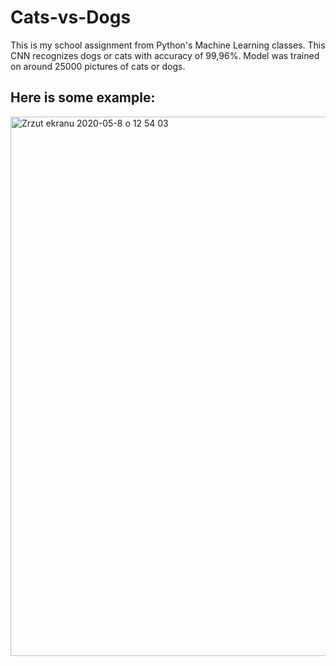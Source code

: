 # Cats-vs-Dogs
This is my school assignment from Python's Machine Learning classes. 
This CNN recognizes dogs or cats with accuracy of 99,96%.
Model was trained on around 25000 pictures of cats or dogs. 

## Here is some example:
<img width="863" alt="Zrzut ekranu 2020-05-8 o 12 54 03" src="https://user-images.githubusercontent.com/61583629/81400063-93a6eb80-912c-11ea-8fc9-597f13f29bfd.png">
